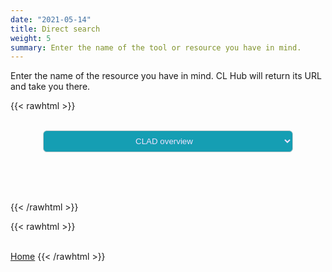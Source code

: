 ```yaml
---
date: "2021-05-14"
title: Direct search
weight: 5
summary: Enter the name of the tool or resource you have in mind.
---
```


Enter the name of the resource you have in mind.  CL Hub will return its URL and take you there.

{{< rawhtml >}}
<!--- Dropdown box --->
<br>
<form>
<div style="
  text-align: center;
  text-align-last: center;
  ">
<div style="display: inline-block;
  overflow: hidden;
  <!--- background: #cccccc;--->
  border: 0px;
  border-radius: 6px;
  ">
<select name="menu1" id="menu1" style="
  width: 400px;
  height:35px;
  border-radius: 6px;
  border:1px solid #cccccc;
  background: #159eb3;
  color: #f2e3ff;
  display: block;
  margin: 0 auto;
  text-align: center;
  text-align-last: center;
  ">
<option value="http://nadp.slh.wisc.edu/committees/clad/"> CLAD overview </option>
<option value="https://www.nps.gov/subjects/air/park-conditions-trends.htm"> NPS Conditions and Trends </option>
<option value="https://www.nps.gov/subjects/air/"> NPS automated reports per unit </option>
<option value="https://clmapper.epa.gov/"> EPA CL Mapper and NCLD Natl Critical Loads Database </option>
<option value="https://nclas.ecosheds.org/"> NCLAS </option>
<option value="https://ecol.shinyapps.io/wildstew/"> Wilderness WCM/WSP "one-click" reports </option>
<option value="https://ecol.shinyapps.io/hotspots/"> USFS Hotspots Mapper </option>
<option value="https://www.fs.fed.us/air/natdocs.htm"> USFS Air Program National Documents </option>
<option value="https://www.nps.gov/subjects/air/permitresources.htm#FLAG"> FLAG: Federal land managers' air quality group (FLAG) </option>
<option value="https://www.epa.gov/airmarkets"> Data: EPA Clean Air Markets </option>
<option value="https://www.epa.gov/air-emissions-inventories/national-emissions-inventory-nei"> EPA National Emissions Inventory </option>
<option value="https://views.cira.colostate.edu/fed/"> FED: Federal Land Manager Environmental Database </option>
<option value="https://clmapper.epa.gov/"> Data: EPA CMAQ model -- available in CLmapper </option>
<option value="https://clmapper.epa.gov/"> Data: NADP TDep model -- available in CLmapper </option>
<option value="https://www.fs.fed.us/air/aquatic_ecosystems.htm"> Data: USFS aquatic database </option>
<option value="https://www.epa.gov/waterdata/water-quality-data"> Data: EPA aquatic database </option>
<option value="http://gis.nacse.org/lichenair/"> Data: USFS lichen database </option>
<option value="https://apps.fs.usda.gov/fia/datamart/datamart.html"> Data: USFS FIA trees </option>
<option value="https://apps.fs.usda.gov/fia/datamart/datamart.html"> Data: USFS FIA herbs </option>
</select>
<br>
<p id="prgh"></p>
</form>
</div>
</div>



<br>
<br>
<!--- Dropdown javascript --->
<script type="text/javascript">
 var urlmenu = document.getElementById('menu1');
 urlmenu.onchange = function() {
  var text = this.options[ this.selectedIndex ].value; //its a text
  document.getElementById("prgh").innerHTML = text;
  window.open( this.options[ this.selectedIndex ].value );
 };
</script>
{{< /rawhtml >}}

<!--- Back button begin --->
{{< rawhtml >}}
<br/><br/>
</div>
<a class="button button-primary mb-2" href="/hub/">Home</a>
</div>
{{< /rawhtml >}}
<!--- Back button end --->
